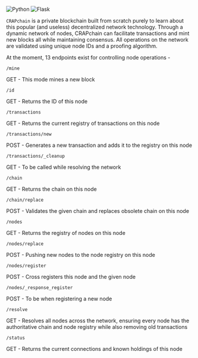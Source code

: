 ![Python](https://img.shields.io/badge/python-3670A0?style=for-the-badge&logo=python&logoColor=ffdd54)
![Flask](https://img.shields.io/badge/flask-%23000.svg?style=for-the-badge&logo=flask&logoColor=white)

`CRAPchain` is a private blockchain built from scratch purely to learn about this popular (and useless) decentralized network technology. Through a dynamic network of nodes, CRAPchain can facilitate transactions and mint new blocks all while maintaining consensus. All operations on the network are validated using unique node IDs and a proofing algorithm.

At the moment, 13 endpoints exist for controlling node operations -
```
/mine
```
GET - This mode mines a new block

```
/id
```
GET - Returns the ID of this node

```
/transactions
```
GET - Returns the current registry of transactions on this node

```
/transactions/new
```
POST - Generates a new transaction and adds it to the registry on this node

```
/transactions/_cleanup
```
GET - To be called while resolving the network

```
/chain
```
GET - Returns the chain on this node

```
/chain/replace
```
POST - Validates the given chain and replaces obsolete chain on this node

```
/nodes
```
GET - Returns the registry of nodes on this node

```
/nodes/replace
```
POST - Pushing new nodes to the node registry on this node

```
/nodes/register
```
POST - Cross registers this node and the given node

```
/nodes/_response_register
```
POST - To be when registering a new node

```
/resolve
```
GET - Resolves all nodes across the network, ensuring every node has the authoritative chain and node registry while also removing old transactions

```
/status
```
GET - Returns the current connections and known holdings of this node
